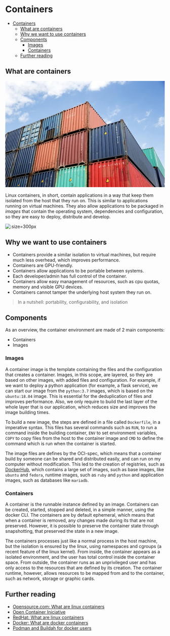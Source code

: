 # Containers

- [Containers](#containers)
  - [What are containers](#what-are-containers)
  - [Why we want to use containers](#why-we-want-to-use-containers)
  - [Components](#components)
    - [Images](#images)
    - [Containers](#containers-1)
  - [Further reading](#further-reading)

## What are containers

![containers](_images/containers.jpg ":size=400px")

Linux containers, in short, contain applications in a way that keep them isolated from the host that they run on. This is similar to applications running on virtual machines. They also allow applications to be packaged in _images_ that contain the operating system, dependencies and configuration, so they are easy to deploy, distribute and develop.

![](https://www.redhat.com/cms/managed-files/what-is-a-container.png ":size=300px")

## Why we want to use containers

- Containers provide a similar isolation to virtual machines, but require much less overhead, which improves performance.
- Containers are GPU-friendly.
- Containers allow applications to be portable between systems.
- Each developer/admin has full control of the container.
- Containers allow easy management of resources, such as cpu quotas, memory and visible GPU devices.
- Containers cannot tamper the underlying host system they run on.

> In a nutshell: portability, configurability, and isolation

## Components

As an overview, the container environment are made of 2 main components:

- Containers
- Images

### Images

A container image is the template containing the files and the configuration that creates a container. Images, in this scope, are layered, so they are based on other images, with added files and configuration. For example, if we want to deploy a python application (for example, a flask service), we can start our image from the `python:3.7` images, which is based on the `ubuntu:18.04` image. This is essential for the deduplication of files and improves performance. Also, we only require to build the last layer of the whole layer that is our application, which reduces size and improves the image building times.

To build a new image, the steps are defined in a file called `Dockerfile`, in a imperative syntax. This files has several commands such as `RUN`, to run a command inside the building container, `ENV` to set environment variables, `COPY` to copy files from the host to the container image and `CMD` to define the command which is run when the container is started.

The image files are defines by the OCI-spec, which means that a container build by someone can be shared and distributed easily, and can run on my computer without modification. This led to the creation of registries, such as [DockerHub](https://hub.docker.com/), which contains a large set of images, such as base images, like `ubuntu` and `fedora`, runtime images, such as `ruby` and `python` and application images, such as databases like `mariadb`.

### Containers

A container is the runnable instance defined by an image. Containers can be created, started, stopped and deleted, in a simple manner, using the docker CLI. The containers are by default ephemeral, which means that when a container is removed, any changes made during its that are not preserved. However, it is possible to preserve the container state through snapshotting, that preserved the state in a new image.

The containers processes just like a normal process in the host machine, but the isolation is ensured by the linux, using namespaces and cgroups (a recent feature of the linux kernel). From inside, the container appears as a isolated environment, and the user has total control inside the container space. From outside, the container runs as an unprivileged user and has only access to the resources that are defined by its creation. The container runtime, however, allows resources to be mapped from and to the container, such as network, storage or graphic cards.

## Further reading

- [Opensource.com: What are linux containers](https://opensource.com/resources/what-are-linux-containers)
- [Open Container Iniciative](https://www.opencontainers.org)
- [RedHat: What are linux containers](https://www.redhat.com/en/topics/containers)
- [Docker: What are docker containers](https://www.docker.com/resources/what-container)
- [Podman and Buildah for docker users](https://developers.redhat.com/blog/2019/02/21/podman-and-buildah-for-docker-users/)
